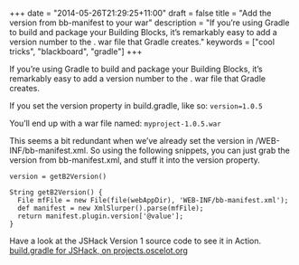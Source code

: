 +++
date = "2014-05-26T21:29:25+11:00"
draft = false
title = "Add the version from bb-manifest to your war"
description = "If you’re using Gradle to build and package your Building Blocks, it’s remarkably easy to add a version number to the . war file that Gradle creates."
keywords = ["cool tricks", "blackboard", "gradle"]
+++

If you’re using Gradle to build and package your Building Blocks, it’s remarkably easy to add a version number to the . war file that Gradle creates.

If you set the version property in build.gradle, like so: ````version=1.0.5````

You’ll end up with a war file named: ````myproject-1.0.5.war````

This seems a bit redundant when we’ve already set the version in /WEB-INF/bb-manifest.xml. So using the following snippets, you can just grab the version from bb-manifest.xml, and stuff it into the version property.

````
version = getB2Version()
````


````
String getB2Version() {
  File mfFile = new File(file(webAppDir), 'WEB-INF/bb-manifest.xml');
  def manifest = new XmlSlurper().parse(mfFile);
  return manifest.plugin.version['@value'];
}
````

Have a look at the JSHack Version 1 source code to see it in Action.
[build.gradle for JSHack, on projects.oscelot.org](http://projects.oscelot.org/gf/project/jshack/scmsvn/?action=browse&path=%2Ftrunk%2Fb2%2Fbuild.gradle&revision=208&view=markup)